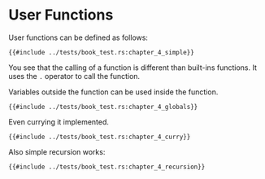 # User Functions

User functions can be defined as follows:

```
{{#include ../tests/book_test.rs:chapter_4_simple}}
```

You see that the calling of a function is different than built-ins functions. It uses the `.` operator to call the function.

Variables outside the function can be used inside the function.

```
{{#include ../tests/book_test.rs:chapter_4_globals}}
```

Even currying it implemented.

```
{{#include ../tests/book_test.rs:chapter_4_curry}}
```

Also simple recursion works:

```
{{#include ../tests/book_test.rs:chapter_4_recursion}}
```

